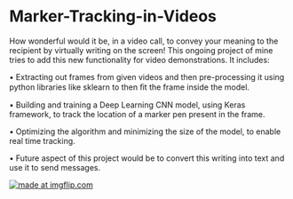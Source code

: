# Marker-Tracking-in-Videos

How wonderful would it be, in a video call, to convey your meaning to the recipient by virtually writing on the screen! This ongoing project of mine tries to add this new functionality for video demonstrations. It includes:

• Extracting out frames from given videos and then pre-processing it using python libraries like sklearn to then ﬁt the frame inside the model. 

• Building and training a Deep Learning CNN model, using Keras framework, to track the location of a marker pen present in the frame. 

• Optimizing the algorithm and minimizing the size of the model, to enable real time tracking. 

• Future aspect of this project would be to convert this writing into text and use it to send messages.

<a href="https://imgflip.com/gif/3gb4pl"><img src="https://i.imgflip.com/3gb4pl.gif" title="made at imgflip.com"/></a>
